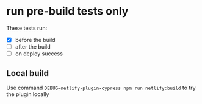 # run pre-build tests only

These tests run:
- [x] before the build
- [ ] after the build
- [ ] on deploy success

## Local build

Use command `DEBUG=netlify-plugin-cypress npm run netlify:build` to try the plugin locally

